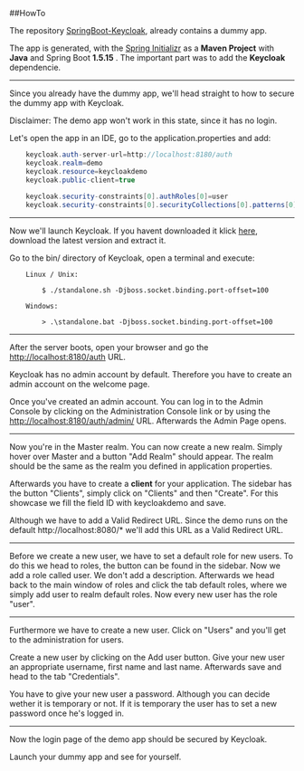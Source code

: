 ##HowTo

The repository [SpringBoot-Keycloak](https://github.com/AlexanderBrockmann/SpringBoot-Keycloak), already contains a dummy app.

The app is generated, with the [Spring Initializr](https://start.spring.io) as a __Maven Project__ with __Java__ and Spring Boot __1.5.15__ . The important part was to add the __Keycloak__ dependencie.

---

Since you already have the dummy app, we'll head straight to how to secure the dummy app with Keycloak.

Disclaimer: The demo app won't work in this state, since it has no login.

Let's open the app in an IDE, go to the application.properties and add:
```java
	keycloak.auth-server-url=http://localhost:8180/auth
	keycloak.realm=demo
	keycloak.resource=keycloakdemo
	keycloak.public-client=true
	
	keycloak.security-constraints[0].authRoles[0]=user
	keycloak.security-constraints[0].securityCollections[0].patterns[0]=/login/*
```

---

Now we'll launch Keycloak. If you havent downloaded it klick [here](https://www.keycloak.org/downloads.html), download the latest version and extract it.

Go to the bin/ directory of Keycloak, open a terminal and execute:

		Linux / Unix:

			$ ./standalone.sh -Djboss.socket.binding.port-offset=100

		Windows:

			> .\standalone.bat -Djboss.socket.binding.port-offset=100
			
---

After the server boots, open your browser and go the
[http://localhost:8180/auth](http://localhost:8180/auth) URL.


Keycloak has no admin account by default. Therefore you have
to create an admin account on the welcome page.


Once you've created an admin account. You can log in to the Admin Console by clicking on the Administration Console link or by using the [http://localhost:8180/auth/admin/](http://localhost:8180/auth/admin/) URL.
Afterwards the Admin Page opens.

---

Now you're in the Master realm. You can now create a new realm. Simply hover over Master and a button "Add Realm" should appear.
The realm should be the same as the realm you defined in application properties.

Afterwards you have to create a __client__ for your application. The sidebar has the button "Clients", simply click on "Clients" and then "Create". For this showcase we fill the field ID with keycloakdemo and save.

Although we have to add a Valid Redirect URL. Since the demo runs on the default http://localhost:8080/* we'll add this URL as a Valid Redirect URL.

---

Before we create a new user, we have to set a default role for new users. To do this we head to roles, the button can be found in the sidebar. Now we add a role called user. We don't add a description. Afterwards we head back to the main window of roles and click the tab default roles, where we simply add user to realm default roles. Now every new user has the role "user".

---

Furthermore we have to create a new user. Click on "Users" and you'll get to the administration for users.

Create a new user by clicking on the Add user button. Give your new user an appropriate username, first name and last name. Afterwards save and head to the tab "Credentials".

You have to give your new user a password. Although you can decide wether it is temporary or not. If it is temporary the user has to set a new password once he's logged in.

---

Now the login page of the demo app should be secured by Keycloak.

Launch your dummy app and see for yourself.